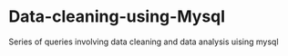 # Data-cleaning-using-Mysql
Series of queries involving data cleaning and data analysis uising mysql

